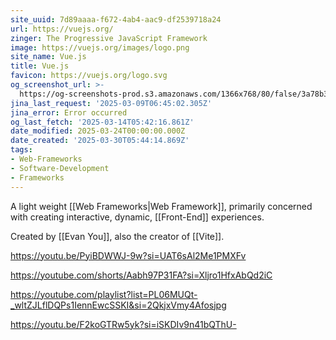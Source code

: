 ```yaml
---
site_uuid: 7d89aaaa-f672-4ab4-aac9-df2539718a24
url: https://vuejs.org/
zinger: The Progressive JavaScript Framework
image: https://vuejs.org/images/logo.png
site_name: Vue.js
title: Vue.js
favicon: https://vuejs.org/logo.svg
og_screenshot_url: >-
  https://og-screenshots-prod.s3.amazonaws.com/1366x768/80/false/3a78b3c445792226b76bca27d20a036a9ed8fd87be1f3d02f79cf786cf03f6cc.jpeg
jina_last_request: '2025-03-09T06:45:02.305Z'
jina_error: Error occurred
og_last_fetch: '2025-03-14T05:42:16.861Z'
date_modified: 2025-03-24T00:00:00.000Z
date_created: '2025-03-30T05:44:14.869Z'
tags:
- Web-Frameworks
- Software-Development
- Frameworks
---
```













A light weight [[Web Frameworks|Web Framework]], primarily concerned with creating interactive, dynamic, [[Front-End]] experiences.

Created by [[Evan You]], also the creator of [[Vite]].

https://youtu.be/PyiBDWWJ-9w?si=UAT6sAl2Me1PMXFv

https://youtube.com/shorts/Aabh97P31FA?si=Xljro1HfxAbQd2iC

https://youtube.com/playlist?list=PL06MUQt-_wltZJLflDQPs1IennEwcSSKI&si=2QkjxVmy4Afosjpg

https://youtu.be/F2koGTRw5yk?si=iSKDIv9n41bQThU-
